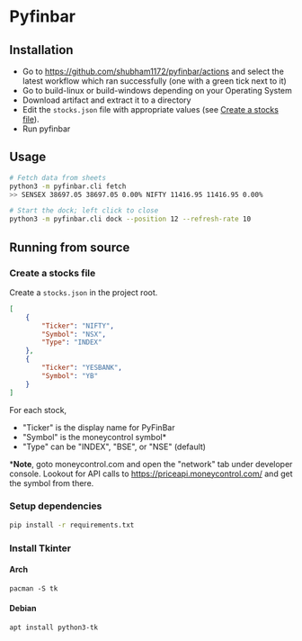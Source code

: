# Pyfinbar

## Installation

- Go to https://github.com/shubham1172/pyfinbar/actions and select the latest workflow which ran successfully (one with a green tick next to it)
- Go to build-linux or build-windows depending on your Operating System
- Download artifact and extract it to a directory
- Edit the `stocks.json` file with appropriate values (see [Create a stocks file](./README.md#create-a-stocks-file)).
- Run pyfinbar

## Usage


```bash
# Fetch data from sheets
python3 -m pyfinbar.cli fetch
>> SENSEX 38697.05 38697.05 0.00% NIFTY 11416.95 11416.95 0.00%

# Start the dock; left click to close
python3 -m pyfinbar.cli dock --position 12 --refresh-rate 10
```

## Running from source

### Create a stocks file

Create a `stocks.json` in the project root.
```json
[
    {
        "Ticker": "NIFTY",
        "Symbol": "NSX",
        "Type": "INDEX"
    },
    {
        "Ticker": "YESBANK",
        "Symbol": "YB"
    }
]
```

For each stock,
- "Ticker" is the display name for PyFinBar
- "Symbol" is the moneycontrol symbol*
- "Type" can be "INDEX", "BSE", or "NSE" (default)


***Note**, goto moneycontrol.com and open the "network" tab under developer console. Lookout for API calls to https://priceapi.moneycontrol.com/ and get the symbol from there.

### Setup dependencies

```bash
pip install -r requirements.txt
```

### Install Tkinter

#### Arch

```
pacman -S tk
```

#### Debian

```
apt install python3-tk
```